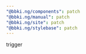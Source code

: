 ```yaml
---
"@bbki.ng/components": patch
"@bbki.ng/manual": patch
"@bbki.ng/site": patch
"@bbki.ng/stylebase": patch
---
```


trigger
